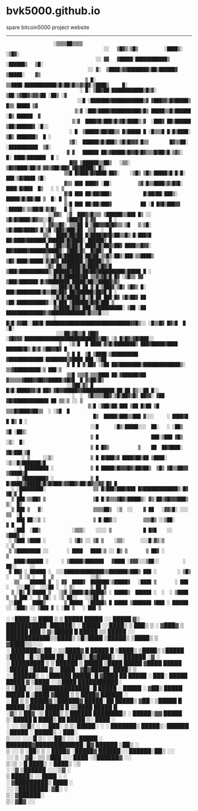 # bvk5000.github.io
spare bitcoin5000 project website
_____________________________________________________________________
                      ░▒▒▒▒██▒▒▒▒                                                    
                                         ░░   ▒█▓▒░▒█▒          ░████▒░ ░▒█▓░                                          
                                      ░░ ▓▓   ▓█████░████████████▒ ░██████▒   ▒█░                                      
                                   ░░ ▓░  ▒████▒▓▓████████▒██▒██████▓ ▒█████░    ▓▒                                    
                                  ▒ █░ ▒▒████░████████████▒█▒██▒█▒▒▓▒█▓░▒████▒     █░                                  
                                ░ █░ ▒██▓██░████████████▒█▒▓░  ▒██░▒▓██▓▒▓▓▒██ ░██▒ ░▓                                 
                               ░░█ ░███████▓████████████▒▓ ▓███▓▓▒█▓█████▒ █▒▒ █████ ▒▓                                
                              ▒░▓ ░███▒████▓███████████▒█▒ █████▒▒█▒██████ ░█▒ ██████  ▓                               
                             ▒░▓  ████▓█▒███▒█▒▓█▒████▒░▓  ░███▓ ██▒██████ ▒██▒██████▓ ░█░░                            
                            ░ █  ▒█████▒██▓██▒▒ █▒█████ █ ░█▒▒▒█ █░█▒████░ ▒█▒ ███████▒  █ ░                           
                            ▒▓░  ██████▒█▒███▒░▒█▒█▓▓▓░█▒▒        █▓▒▒██░  ░███████████  ▒▓░                           
                           ▓ ▓   ██████ ██▒▓█████▒█▓▓█▒█▓▒▒▒█▓██▒█░▒▓▒░  █░ ████▒███████  █ ░                          
                            █▓▓ ▒██████▒▒██▒   ░▒▒░    ▒█▓▓████▒██▒▓░▓▓▒▓██▒██▓ ▓█▓█████▒ █▒░                          
                          ▒▒█ █▓███▒█▓████░██▓░    ░▒█▒ ▒█▒░█████▒█░█░█░      ███░▒█▓████ ▒█░                          
                          ▓▒▒ ███ ████▓ ░██░          ▒▓░█▒▒████▒▓▒█▓█░        ████░█▓███  █▒   ░ ░ ▒                  
                          ▓▒█ ███ ██▒██▓███▒            █▒██▓██░███▒░          █████▒█▒██▒██ ▒  █░ █ ▒                 
                          ▒░█ ███ ██▒██▒███▓           ██ ░█ █▓█▒███▓▓       ░█████▒░▒▒██▓█░▓▒█▒   █ ▒                 
                    ░░▓▓▒  ░▓  ███▓▒█▒▒▒ ▒██████▒▒███ █▒ ░░ ▒█▒█▓████▒█▓▒▒░░█▒     ▒███▓█ ▓░▓▓     █ ░                 
                  ░ ▓▓▒▒█▓░ ▒▒▒██ █░▒██▓▓▓█▓█▓▒▒░▒█   ▒░▒█░ ▒█▒███▓████▓░█░▒█ ▒██▓▒███▒██  ▒▒▓  ░  █                   
                  ▒▒░  ████▒██▓██ █▒████▓█▓█▒██▒▒█▒░█░███▓█ ██▒████▓███████░██████▒█▓████░ ██████▒ █                   
                   █  ▒██▒▒█▓██▒█ ████▒█▒██▓▒██▓ ████▒▒█▓▓░ ██▓█████▓██████▓████▓░ ▓███▒█▒  █▓██▒  █                   
                  ░▒░ ▒██▒███████░██▓██░▒▒█▒░██▒░███░▒▒████▒ ▒█▓░████▒█████░▓▒█▓▓ ████████░▒█████▒░▒░                  
                   ░▓▒ ██▒▒█████▒█▒████▒█▓▒█  ▒███▒███████████▒░██████▓███▒██▓██▓██████████▒█████ █ ░                  
                    ░░█▒█▒██████▓██ ▒▒▓▒▓█▒█░█▓ ░▒█▒▒ ▓▓ ▒███▒███████░█▒▓████████░█████▒██▒▒█████▒▓▒                   
                     ░░░███▒█▒██░██ ▓░█░▒███▓░▒█▒ ▒█▓▒ █░ ███▒█████████▒█▒▒██▒██▓ ██▓██████▒██▓█░█ ░                   
                     ░░█▒█▒█████▒█░▒█░██ ███░█▓ ▒█▒██▓ ██ ▒██░███████████▓░░█░███ ▒██████▒█▓█▒███ ▒                    
                      ▓▒████▒█▓▓░███░▒██████████░ ▒██ ░██  ██████████████▓▒▓█████████████▒█▒▒▒█░░░                     
                      ░ █▒█░▓▓██░░██▓█░████████████████████████████████▓▓█▒░░ ░█▒▒█▓ █▓▒█  █  ░█░                      
                       ░░░██▒▓█▒▒█ ▓██▓ ░▓█▓▓▓░███████████████████████████▓▒██▒ ░▒ █▒█▓▒▓█▓███░░                       
                        ▒   ░▒░█  █ ████░▓▒█▒████████▒ ███▓█████▓████ ██████▓█▒░█▒▓░▒██▓▓█▓ █                          
                           ▒ █ █  ▒█ ▒████░▒██████████ ▓█████████████░████████▒▓████ ███ ░▒██                          
                           ▓ █ █ ▓░██▓ ░▒██ ██▓████████▒██████████████▒░  ▒▒▓██████████░▒ ███░▒                        
                           ▒▒█ ▒▒▒▓░▒▒▒████ ██░▓██████▓██ ▓▒▒▒▒▒▓███▓▓██▓▓█████▒▓█▓█  █ ▓▒██▒█▒                        
                           ░░▓██░▓▒ █ █▒█░█████▓▓▒█░██▓░▓█▓▓█████▓▓████████████░██░██ ▓▒░░██ █░░                       
                             ░  ░  ▒█▒▒▒▒██▓░▒█▒██▓▒█▒ ██▓▓░ ▓██  ▓█▓█████████████ ██ ▒▒░▒ ░░ ▒                        
                                   ▒░█ ░▓██▒██░███ ▒██ █▒██ ▒█  ▒▒▒█▓████▓██▒▒  ░ ░▒█  █                               
                                     █▒  █████▒███▒▒███ ▓░░░     ░ ████▓█         █ █▒ █ ░                             
                                    ░░█      ░█▒░█████░░░  ██░   ░ ░██▒          ▒█ ░██▒░                              
                                    ▒ █                    ███░▒███ ▓█▒     ░▒░  █░                                    
                                    ▒ █ █▓▒           ▒    ██  ██▓████░  ▓█▒███░▒█                                     
          ░ ▒     ░░▒░              ▒ █ █▓███▒▓ ████▓██▒██ ▒████░  ░▒░░█▒███████▒█                                     
         ░ █████████ ░              ▒ █ █████▒█▓▓▓█▓▒██▓██▒  ▒█▒ ▓█▒▒██▓▓ ▒▓████▒█                                     
        ░ ▓████████▓ ░              ▒ █ █▒████▒▓█████▒█▒█▓███▒▓▓██▓▒██▒█▓▒▒▓▓░█▓ █                                     
      ░ ░█████████░                  ▒▒ █▒███▒███▓███ █▓█████████████▒░█▓   ▓█░▓ █                                     
      ▒ ███░▒▒██▓ ▒                  ▒█ █░▓▒▒▒▓█▓▒█████▒░ ▓▒░██▒▓█▓▓▓███▒    ▒░  █▒                                    
      ▒ ███ ▒   ▓░                   ▒▒▒▒██▒  ░▒  ░░    ▓ ██   ░▓▓▒█░ ░░░    ▒▒  ░█                                    
        ███ ██░░▒ ░                  ▒ █░██▓░░          ▒▒▒█▒ ░░▒██░        ▓ █   █                                    
       ░███  ░██▒            ░▒▒▒░    ░░░░ ▒            █ █▓█    ░░           ▒███▓ ░                                  
     ░ ▒███ ▒████ ░         ░ ▒█▒ ░░ ▒▓ ▒    ░▒▒░      ░░░█░▓▒░▒                ░ ▒                                    
     ▒ ▒█████████ ░░       ░ ████   ████░▒ ░░ █▒ ▒       ▒ ██▓ ░            ▒                                          
       ████▒██████ ░     ░ ▒█████▒███████   ▓████ ░▓▓▓░░░▒██░░         ░ ██░░     ░░                                   
     ▓ ██▓ ░ ██████ ░  ░░░███████████████▒▒███████▒███▒ ███ ░        ░ ▒█▒ ░    ▒ ░▒ ░   ▓  ▒              ░░▒░        
       ▒▒    ██████ ▓  ░ ▓▓  ████▓  ███████░▒█████▓   ░████ ▒       ░ ███ ░   ░░░██░░  ░░░██ ░  ░ ▒░      ▒ ██ ▓       
      ▒ ░█▒ █░█████ ▒   ░▒▓ ▒████▒█▒█████▒ ░ █████▒  ██████ ░  ░  ░ ▒████ ▒  ▒ ███ ░  ▒ ▓█░ ░ ░▒ ██░░   ░░▒██ ▒        
     ░░███    ████▒       ▒ █████  ░█████▒ █ █████ ▒███████ ▓███ ░ ██████ ░░ ░███▒ ░░ ▒███ ▓ ░ ░██ ▒   ░ ███ ▒         
   ░ ░████░▒  ████ ▒      ▒ █████   █████ ░░ █████ ▓▒ ███████████░██████▒ ░ █████  ░░████▒ ▒  ███▒ ▒ ░ ▓███▓ ▒         
     ██████   ███ ▒       ▓▒█████ █ █████ ▒▒ █████ ░░ ████████████▒▒████▒ ▒█▒████  ▒█████▒  ▒████▒  ▒ ▓████▒▒░░░       
   ░ ███████▓▒██ ░        ▒▒████▓ █ █████ █ ▒████▒   ▒████▒ ▒█████ ▒████ ░█░▒████ ██░████▒░█▓████▒ ░░██████  ░▓ ░      
    ░ █████████ ▒        ▒ ██████ ▒ █████   ▒████    █████   ▓████ █████   ░█████   ▒████ ▓░░████░ ▓█▓█████░████▒ ▒    
     ░░██████▒ ░          ░██████   █████░█ ▓████ ██ █████  ░ ███░ █████    █████ ▓ ▒████ ░░▒████     ███████████░     
      ▒ ▒███░░            ▒▒█████████████░█ █████ ░  █████ ░ ▓██▒  █████    █████ █ ▒████   ▓████ ▒ ▒ ████▓ ██████ ░   
       ░ ██ ▒             ▒ █████▓ ▒██████▓ █████░██ █████▒ ▓██░  ▒█████ █  █████   ▒████   █████ █ ▒▒████   █████ █   
        ░▓▒                ▒ ██▓ ░▒ ████▒ ▒ ██████   ████████▒ ░   █████▒▓▓ █████ ▒░█████ █ ████▒ ██ █████ ▒░ ████ ░   
                            ░  ░░  ▒▒█▒ ░  ░░███░ ▒ ▒░█████░ ░   ░ ███████▒ █████▒░██████  ░█████  ░ █████▒ ░ ███░     
                                    ▒░░░   ░░░█ ▒░   ░░██▒ ░░      ░█████ ░ ███████▓█████████████░█▓ ██████  ▒██▒ ░    
                                                      ▒  ░░       ▒ ░██▒ ▒ ░ ████▓  ░█████▓ ██████░░ ██████▒██▒ ░░     
                                                                   ░░  ▒    ░ ▓█░ ▒▒ ▒███ ░░░████   ░▒██████▓ ░░       
                                                                              ▒░▒      ░ █    ████▒ ░ ████▒ ░▒         
                                                                                     ░   ░▓ ▒██████ ░░░▒▓ ░            
                                                                                  ▒  █████▒  ░░████    ░ ░             
                                                                                ░ ▓█████████▒  ████ ░                  
                                                                                ░░   ▒████████░▓█░ ░                   
                                                                                     ▒░ ▓██████░                       
                                                                                       ▒░ ▓█▓ ░░                       
